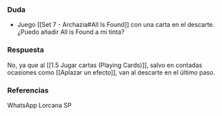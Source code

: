 ### Duda
- Juego [[Set 7 - Archazia#All Is Found]] con una carta en el descarte.
¿Puedo añadir All is Found a mi tinta?

### Respuesta
No, ya que al [[1.5 Jugar cartas (Playing Cards)]], salvo en contadas ocasiones como [[Aplazar un efecto]], van al descarte en el último paso.

### Referencias
WhatsApp Lorcana SP